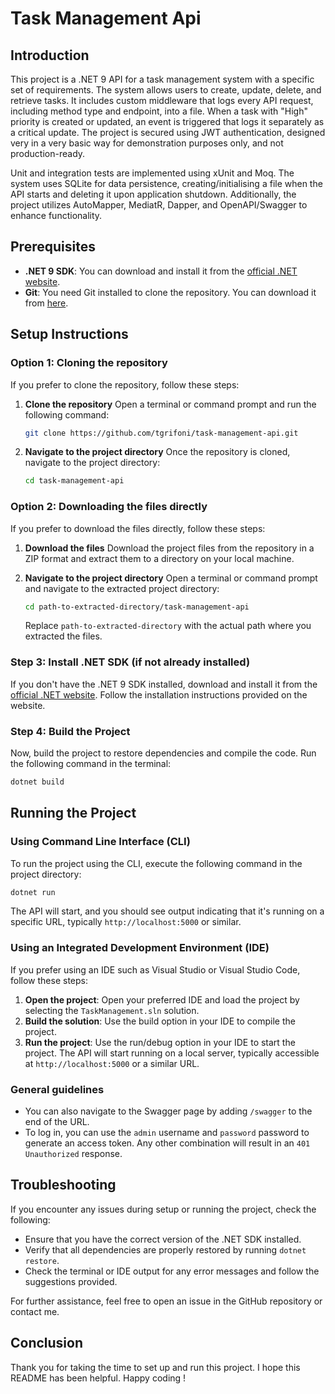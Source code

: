 # Task Management Api

## Introduction
This project is a .NET 9 API for a task management system with a specific set of requirements.
The system allows users to create, update, delete, and retrieve tasks.
It includes custom middleware that logs every API request, including method type and endpoint, into a file.
When a task with "High" priority is created or updated, an event is triggered that logs it separately as a critical update.
The project is secured using JWT authentication, designed very in a very basic way for demonstration purposes only, and not production-ready. 

Unit and integration tests are implemented using xUnit and Moq.
The system uses SQLite for data persistence, creating/initialising a file when the API starts and deleting it upon application shutdown.
Additionally, the project utilizes AutoMapper, MediatR, Dapper, and OpenAPI/Swagger to enhance functionality.

## Prerequisites
- **.NET 9 SDK**: You can download and install it from the [official .NET website](https://dotnet.microsoft.com/download/dotnet/9.0).
- **Git**: You need Git installed to clone the repository. You can download it from [here](https://git-scm.com/downloads).

## Setup Instructions
### Option 1: Cloning the repository
If you prefer to clone the repository, follow these steps:

1. **Clone the repository**
    Open a terminal or command prompt and run the following command:
    ```bash
    git clone https://github.com/tgrifoni/task-management-api.git
    ```

2. **Navigate to the project directory**
    Once the repository is cloned, navigate to the project directory:
    ```bash
    cd task-management-api
    ```

### Option 2: Downloading the files directly
If you prefer to download the files directly, follow these steps:

1. **Download the files**
    Download the project files from the repository in a ZIP format and extract them to a directory on your local machine.

2. **Navigate to the project directory**
    Open a terminal or command prompt and navigate to the extracted project directory:
    ```bash
    cd path-to-extracted-directory/task-management-api
    ```
    Replace `path-to-extracted-directory` with the actual path where you extracted the files.

### Step 3: Install .NET SDK (if not already installed)
If you don't have the .NET 9 SDK installed, download and install it from the [official .NET website](https://dotnet.microsoft.com/download/dotnet/9.0). Follow the installation instructions provided on the website.

### Step 4: Build the Project
Now, build the project to restore dependencies and compile the code.
Run the following command in the terminal:
```bash
dotnet build
```

## Running the Project
### Using Command Line Interface (CLI)
To run the project using the CLI, execute the following command in the project directory:
```bash
dotnet run
```
The API will start, and you should see output indicating that it's running on a specific URL, typically `http://localhost:5000` or similar.

### Using an Integrated Development Environment (IDE)
If you prefer using an IDE such as Visual Studio or Visual Studio Code, follow these steps:

1. **Open the project**: Open your preferred IDE and load the project by selecting the `TaskManagement.sln` solution.
2. **Build the solution**: Use the build option in your IDE to compile the project.
3. **Run the project**: Use the run/debug option in your IDE to start the project. The API will start running on a local server, typically accessible at `http://localhost:5000` or a similar URL.

### General guidelines
- You can also navigate to the Swagger page by adding `/swagger` to the end of the URL.
- To log in, you can use the `admin` username and `password` password to generate an access token. Any other combination will result in an `401 Unauthorized` response.

## Troubleshooting
If you encounter any issues during setup or running the project, check the following:
- Ensure that you have the correct version of the .NET SDK installed.
- Verify that all dependencies are properly restored by running `dotnet restore`.
- Check the terminal or IDE output for any error messages and follow the suggestions provided.

For further assistance, feel free to open an issue in the GitHub repository or contact me.

## Conclusion
Thank you for taking the time to set up and run this project.
I hope this README has been helpful.
Happy coding !